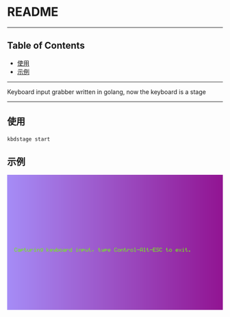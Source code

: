 # README

<!-- File: README.md -->
<!-- Author: YJ -->
<!-- Email: yj1516268@outlook.com -->
<!-- Created Time: 2023-07-14 15:17:53 -->

---

## Table of Contents

<!-- vim-markdown-toc GFM -->

* [使用](#使用)
* [示例](#示例)

<!-- vim-markdown-toc -->

---

Keyboard input grabber written in golang, now the keyboard is a stage

---

## 使用


`kbdstage start`


## 示例

![Alt text](screenshots/1.png?raw=true "1.png")
